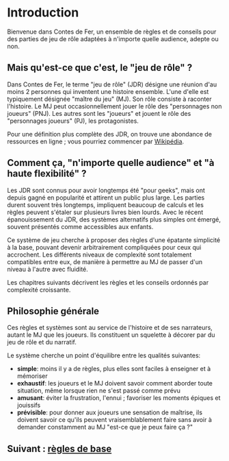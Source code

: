 # Introduction

Bienvenue dans Contes de Fer, un ensemble de règles et de conseils pour des parties de jeu de rôle adaptées à n'importe quelle audience, adepte ou non.

## Mais qu'est-ce que c'est, le "jeu de rôle" ?

Dans Contes de Fer, le terme "jeu de rôle" (JDR) désigne une réunion d'au moins 2 personnes qui inventent une histoire ensemble.
L'une d'elle est typiquement désignée "maître du jeu" (MJ). Son rôle consiste à raconter l'histoire. Le MJ peut occasionnellement jouer le rôle des "personnages non joueurs" (PNJ).
Les autres sont les "joueurs" et jouent le rôle des "personnages joueurs" (PJ), les protagonistes.

Pour une définition plus complète des JDR, on trouve une abondance de ressources en ligne ; vous pourriez commencer par [Wikipédia](https://fr.wikipedia.org/wiki/Jeu_de_r%C3%B4le_sur_table).

## Comment ça, "n'importe quelle audience" et "à haute flexibilité" ?

Les JDR sont connus pour avoir longtemps été "pour geeks", mais ont depuis gagné en popularité et attirent un public plus large.
Les parties durent souvent très longtemps, impliquent beaucoup de calculs et les règles peuvent s'étaler sur plusieurs livres bien lourds.
Avec le récent épanouissement du JDR, des systèmes alternatifs plus simples ont émergé, souvent présentés comme accessibles aux enfants.

Ce système de jeu cherche à proposer des règles d'une épatante simplicité à la base, pouvant devenir arbitrairement compliquées pour ceux qui accrochent. Les différents niveaux de complexité sont totalement compatibles entre eux, de manière à permettre au MJ de passer d'un niveau à l'autre avec fluidité.

Les chapitres suivants décrivent les règles et les conseils ordonnés par complexité croissante.

## Philosophie générale

Ces règles et systèmes sont au service de l'histoire et de ses narrateurs, autant le MJ que les joueurs.
Ils constituent un squelette à décorer par du jeu de rôle et du narratif.

Le système cherche un point d'équilibre entre les qualités suivantes:
- **simple**: moins il y a de règles, plus elles sont faciles à enseigner et à mémoriser
- **exhaustif**: les joueurs et le MJ doivent savoir comment aborder toute situation, même lorsque rien ne s'est passé comme prévu
- **amusant**: éviter la frustration, l'ennui ; favoriser les moments épiques et jouissifs
-  **prévisible**: pour donner aux joueurs une sensation de maîtrise, ils doivent savoir ce qu'ils peuvent vraisemblablement faire sans avoir à demander constamment au MJ "est-ce que je peux faire ça ?" 

## Suivant : [règles de base](/chapters/02-core/french.md)
